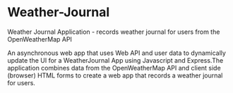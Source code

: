 # Weather-Journal
Weather Journal Application - records weather journal for users from the OpenWeatherMap API

An asynchronous web app that uses Web API and user data to dynamically update the UI for a WeatherJournal App using Javascript and Express.The application combines data from the OpenWeatherMap API and client side (browser) HTML forms to create a web app that records a weather journal for users. 
